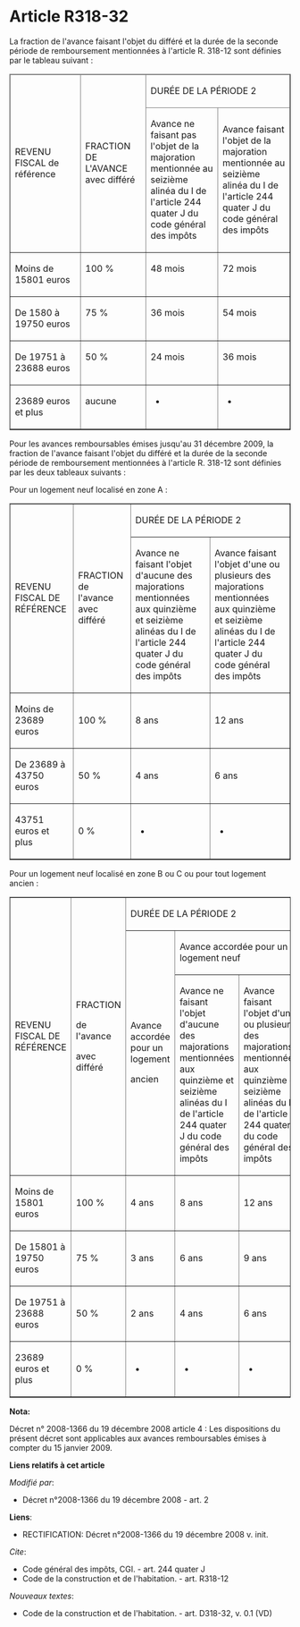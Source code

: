 # Article R318-32

La fraction de l'avance faisant l'objet du différé et la durée de la seconde période de remboursement mentionnées à l'article
R. 318-12 sont définies par le tableau suivant : 
<table border="1" cellspacing="1" cellpadding="0">
  <thead>
    <tr>
      <td rowspan="2" width="117">

REVENU FISCAL de référence 

</td>
      <td rowspan="2" width="104">

FRACTION DE L'AVANCE avec différé 

</td>
      <td width="234" colspan="2">

DURÉE DE LA PÉRIODE 2 

</td>
    </tr>
    <tr>
      <td width="117">

Avance ne faisant pas l'objet de la majoration mentionnée au seizième alinéa du I de l'article 244 quater J du code général
des impôts 

</td>
      <td width="117">

Avance faisant l'objet de la majoration mentionnée au seizième alinéa du I de l'article 244 quater J du code général des
impôts 

</td>
    </tr>
  </thead>
  <tbody>
    <tr>
      <td valign="top">

Moins de 15801 euros 

</td>
      <td valign="top">

100 % 

</td>
      <td valign="top">

48 mois 

</td>
      <td valign="top">

72 mois 

</td>
    </tr>
    <tr>
      <td valign="top">

De 1580 à 19750 euros 

</td>
      <td valign="top">

75 % 

</td>
      <td valign="top">

36 mois 

</td>
      <td valign="top">

54 mois 

</td>
    </tr>
    <tr>
      <td valign="top">

De 19751 à 23688 euros 

</td>
      <td valign="top">

50 % 

</td>
      <td valign="top">

24 mois 

</td>
      <td valign="top">

36 mois 

</td>
    </tr>
    <tr>
      <td valign="top">

23689 euros et plus 

</td>
      <td valign="top">

aucune

</td>
      <td valign="top">

-

</td>
      <td valign="top">

-

</td>
    </tr>
  </tbody>
</table>

Pour les avances remboursables émises jusqu'au 31 décembre 2009, la fraction de l'avance faisant l'objet du différé et la
durée de la seconde période de remboursement mentionnées à l'article R. 318-12 sont définies par les deux tableaux
suivants :  

Pour un logement neuf localisé en zone A : 

<table cellpadding="0" border="1">
  <tbody>
    <tr>
      <td rowspan="2">

REVENU FISCAL DE RÉFÉRENCE 

</td>
      <td rowspan="2">

FRACTION de l'avance avec différé 

</td>
      <td colspan="2">

DURÉE DE LA PÉRIODE 2 

</td>
    </tr>
    <tr>
      <td>

Avance ne faisant l'objet d'aucune des majorations mentionnées aux quinzième et seizième alinéas du I de l'article 244 quater
J du code général des impôts 

</td>
      <td>

Avance faisant l'objet d'une ou plusieurs des majorations mentionnées aux quinzième et seizième alinéas du I de l'article 244
quater J du code général des impôts 

</td>
    </tr>
    <tr>
      <td>

Moins de 23689 euros 

</td>
      <td>

100 % 

</td>
      <td>

8 ans 

</td>
      <td>

12 ans 

</td>
    </tr>
    <tr>
      <td>

De 23689 à 43750 euros 

</td>
      <td>

50 % 

</td>
      <td>

4 ans 

</td>
      <td>

6 ans 

</td>
    </tr>
    <tr>
      <td>

43751 euros et plus 

</td>
      <td>

0 %

</td>
      <td>

-

</td>
      <td>

-

</td>
    </tr>
  </tbody>
</table>

Pour un logement neuf localisé en zone B ou C ou pour tout logement ancien :   

<table border="1" cellpadding="0">
  <tbody>
    <tr>
      <td rowspan="3">

REVENU FISCAL DE RÉFÉRENCE

</td>
      <td rowspan="3">

FRACTION

de l'avance

avec différé

</td>
      <td colspan="3">

DURÉE DE LA PÉRIODE 2

</td>
    </tr>
    <tr>
      <td rowspan="2">

Avance accordée pour un logement

ancien

</td>
      <td colspan="2">

Avance accordée pour un logement neuf

</td>
    </tr>
    <tr>
      <td>

Avance ne faisant l'objet d'aucune des majorations mentionnées aux quinzième et seizième alinéas du I de l'article 244 quater
J du code général des impôts

</td>
      <td>

Avance faisant l'objet d'une ou plusieurs des majorations mentionnées aux quinzième et seizième alinéas du I de l'article 244
quater J du code général des impôts

</td>
    </tr>
    <tr>
      <td>

Moins de 15801 euros 

</td>
      <td>

100 %

</td>
      <td>

4 ans

</td>
      <td>

8 ans

</td>
      <td>

12 ans

</td>
    </tr>
    <tr>
      <td>

De 15801 à 19750 euros 

</td>
      <td>

75 %

</td>
      <td>

3 ans

</td>
      <td>

6 ans

</td>
      <td>

9 ans

</td>
    </tr>
    <tr>
      <td>

De 19751 à 23688 euros 

</td>
      <td>

50 %

</td>
      <td>

2 ans

</td>
      <td>

4 ans

</td>
      <td>

6 ans

</td>
    </tr>
    <tr>
      <td>

23689 euros et plus 

</td>
      <td>

0 %

</td>
      <td>

-

</td>
      <td>

-

</td>
      <td>

-

</td>
    </tr>
  </tbody>
</table>

**Nota:**

Décret n° 2008-1366 du 19 décembre 2008 article 4 : Les dispositions du présent décret sont applicables aux avances
remboursables émises à compter du 15 janvier 2009.

**Liens relatifs à cet article**

_Modifié par_:

  - Décret n°2008-1366 du 19 décembre 2008 - art. 2

**Liens**:

  - RECTIFICATION: Décret n°2008-1366 du 19 décembre 2008 v. init.

_Cite_:

  - Code général des impôts, CGI. - art. 244 quater J
  - Code de la construction et de l'habitation. - art. R318-12

_Nouveaux textes_:

  - Code de la construction et de l'habitation. - art. D318-32, v. 0.1 (VD)
